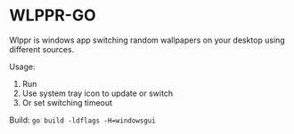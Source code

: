 # WLPPR-GO

Wlppr is windows app switching random wallpapers on your desktop using different sources.

Usage:

1. Run
2. Use system tray icon to update or switch
3. Or set switching timeout

Build: `go build -ldflags -H=windowsgui`
